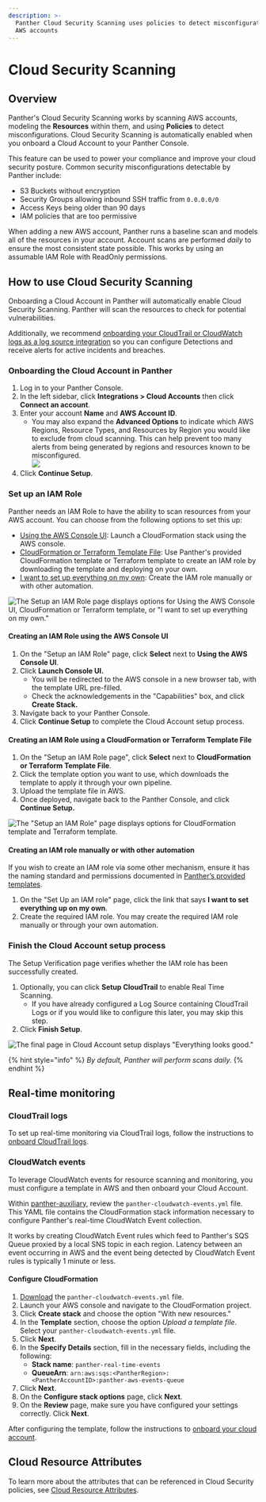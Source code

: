 ```yaml
---
description: >-
  Panther Cloud Security Scanning uses policies to detect misconfigurations in
  AWS accounts
---
```


# Cloud Security Scanning

## Overview

Panther's Cloud Security Scanning works by scanning AWS accounts, modeling the **Resources** within them, and using **Policies** to detect misconfigurations. Cloud Security Scanning is automatically enabled when you onboard a Cloud Account to your Panther Console.

This feature can be used to power your compliance and improve your cloud security posture. Common security misconfigurations detectable by Panther include:

* S3 Buckets without encryption
* Security Groups allowing inbound SSH traffic from `0.0.0.0/0`
* Access Keys being older than 90 days
* IAM policies that are too permissive

When adding a new AWS account, Panther runs a baseline scan and models all of the resources in your account. Account scans are performed _daily_ to ensure the most consistent state possible. This works by using an assumable IAM Role with ReadOnly permissions.

## How to use Cloud Security Scanning

Onboarding a Cloud Account in Panther will automatically enable Cloud Security Scanning. Panther will scan the resources to check for potential vulnerabilities.

Additionally, we recommend [onboarding your CloudTrail or CloudWatch logs as a log source integration](../data-onboarding/supported-logs/aws.md) so you can configure Detections and receive alerts for active incidents and breaches.

### Onboarding the Cloud Account in Panther

1. Log in to your Panther Console.
2. In the left sidebar, click **Integrations > Cloud Accounts** then click **Connect an account**.
3. Enter your account **Name** and **AWS Account ID**.&#x20;
   * You may also expand the **Advanced Options** to indicate which AWS Regions, Resource Types, and Resources by Region you would like to exclude from cloud scanning. This can help prevent too many alerts from being generated by regions and resources known to be misconfigured.\
     ![](../.gitbook/assets/cloud-account-aws.png)
4. Click **Continue Setup**.

### Set up an IAM Role

Panther needs an IAM Role to have the ability to scan resources from your AWS account. You can choose from the following options to set this up:

* [Using the AWS Console UI](./#creating-an-iam-role-using-the-aws-console-ui): Launch a CloudFormation stack using the AWS console.&#x20;
* [CloudFormation or Terraform Template File](./#creating-an-iam-role-using-a-cloudformation-or-terraform-template-file): Use Panther's provided CloudFormation template or Terraform template to create an IAM role by downloading the template and deploying on your own.
* [I want to set up everything on my own](./#creating-an-iam-role-manually-or-with-other-automation): Create the IAM role manually or with other automation.

![The Setup an IAM Role page displays options for Using the AWS Console UI, CloudFormation or Terraform template, or "I want to set up everything on my own."](<../.gitbook/assets/Screen Shot 2022-04-13 at 1.00.46 PM (1).png>)

#### Creating an IAM Role using the AWS Console UI

1. On the "Setup an IAM Role" page, click **Select** next to **Using the AWS Console UI**.
2. Click **Launch Console UI.**
   * You will be redirected to the AWS console in a new browser tab, with the template URL pre-filled.&#x20;
   * Check the acknowledgements in the "Capabilities" box, and click **Create Stack.**
3. Navigate back to your Panther Console.
4. Click **Continue Setup** to complete the Cloud Account setup process.

#### Creating an IAM Role using a CloudFormation or Terraform Template File

1. On the "Setup an IAM Role page", click **Select** next to **CloudFormation or Terraform Template File**.
2. Click the template option you want to use, which downloads the template to apply it through your own pipeline.&#x20;
3. Upload the template file in AWS.
4. Once deployed, navigate back to the Panther Console, and click **Continue Setup.**

![The "Setup an IAM Role" page displays options for CloudFormation template and Terraform template.](<../.gitbook/assets/Screen Shot 2022-04-13 at 2.52.10 PM.png>)

#### Creating an IAM role manually or with other automation

If you wish to create an IAM role via some other mechanism, ensure it has the naming standard and permissions documented in [Panther’s provided templates](./#creating-an-iam-role-using-a-cloudformation-or-terraform-template-file).

1. On the "Set Up an IAM role" page, click the link that says **I want to set everything up on my own**.
2. Create the required IAM role. You may create the required IAM role manually or through your own automation.

### Finish the Cloud Account setup process

The Setup Verification page verifies whether the IAM role has been successfully created.

1. Optionally, you can click **Setup CloudTrail** to enable Real Time Scanning.&#x20;
   * If you have already configured a Log Source containing CloudTrail Logs or if you would like to configure this later, you may skip this step.
2. Click **Finish Setup**.

![The final page in Cloud Account setup displays "Everything looks good."](../.gitbook/assets/finish-cloud-account-setup.png)

{% hint style="info" %}
_By default, Panther will perform scans daily._
{% endhint %}

## Real-time monitoring

### CloudTrail logs

To set up real-time monitoring via CloudTrail logs, follow the instructions to [onboard CloudTrail logs](../data-onboarding/supported-logs/aws.md).

### CloudWatch events

To leverage CloudWatch events for resource scanning and monitoring, you must configure a template in AWS and then onboard your Cloud Account.

Within [panther-auxiliary](https://github.com/panther-labs/panther-auxiliary/blob/main/cloudformation/panther-cloudwatch-events.yml), review the `panther-cloudwatch-events.yml` file. This YAML file contains the CloudFormation stack information necessary to configure Panther's real-time CloudWatch Event collection.

It works by creating CloudWatch Event rules which feed to Panther's SQS Queue proxied by a local SNS topic in each region. Latency between an event occurring in AWS and the event being detected by CloudWatch Event rules is typically 1 minute or less.

#### Configure CloudFormation

1. &#x20;[Download](https://github.com/panther-labs/panther-auxiliary/blob/main/cloudformation/panther-cloudwatch-events.yml) the `panther-cloudwatch-events.yml` file.
2. Launch your AWS console and navigate to the CloudFormation project.
3. Click **Create stack** and choose the option "With new resources."&#x20;
4. In the **Template** section, choose the option _Upload a template file_. Select your `panther-cloudwatch-events.yml` file.
5. Click **Next**.
6. In the **Specify Details** section, fill in the necessary fields, including the following:
   * **Stack name**: `panther-real-time-events`
   * **QueueArn**: `arn:aws:sqs:<PantherRegion>:<PantherAccountID>:panther-aws-events-queue`
7. Click **Next**.
8. On the **Configure stack options** page, click **Next**.
9. On the **Review** page, make sure you have configured your settings correctly. Click **Next**.

After configuring the template, follow the instructions to [onboard your cloud account](./#configure-the-cloud-account-in-panther).

## Cloud Resource Attributes

To learn more about the attributes that can be referenced in Cloud Security policies, see [Cloud Resource Attributes](./#cloud-resource-attributes).
